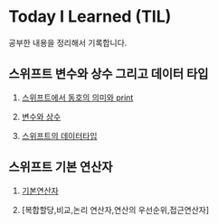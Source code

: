 # Today I Learned (TIL)

공부한 내용을 정리해서 기록합니다.


## 스위프트 변수와 상수 그리고 데이터 타입
1. [스위프트에서 동호의 의미와 print](./스위프트%20문법/스위프트에서%20등호의%20의미와%20print.md)

2. [변수와 상수](./스위프트%20문법/변수와%20상수.md)

3. [스위프트의 데이터타입](./스위프트%20문법/스위프트의%20데이터타입.md)

## 스위프트 기본 연산자

1. [기본연산자](./스위프트%20문법/기본연산자.md)

2. [복합할당,비교,논리 연산자,연산의 우선순위,접근연산자]
